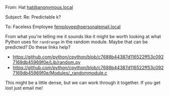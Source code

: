 From: Hat <hat@anonymous.local>

Subject: Re: Predictable k?

To: Faceless Employee <femployee@personalemail.local>

From what you're telling me it sounds like it might be worth looking at what
Python uses for `randrange` in the random module. Maybe that can be predicted?
Do these links help?

* https://github.com/python/cpython/blob/c7688b44387d116522ff53c0927169db45969f0e/Lib/random.py
* https://github.com/python/cpython/blob/c7688b44387d116522ff53c0927169db45969f0e/Modules/_randommodule.c

This might be a little dense, but we can work through it together. If you get
lost just email me!
